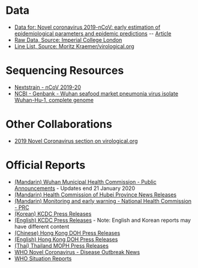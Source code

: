 # Data
* [Data for: Novel coronavirus 2019-nCoV: early estimation of epidemiological parameters and epidemic predictions](https://livelancsac-my.sharepoint.com/personal/readj2_lancaster_ac_uk/_layouts/15/onedrive.aspx?id=%2Fpersonal%2Freadj2%5Flancaster%5Fac%5Fuk%2FDocuments%2Fpublic%2F2019%2DnCoV%20early%20modelling%20paper&originalPath=aHR0cHM6Ly9saXZlbGFuY3NhYy1teS5zaGFyZXBvaW50LmNvbS86ZjovZy9wZXJzb25hbC9yZWFkajJfbGFuY2FzdGVyX2FjX3VrL0VyTU1QS1ZIaGExSG9DZXlqZHcxUTNFQmVYemlJd2czVW56Z0d4WHZ1X0ZrQnc_cnRpbWU9MTJ4czA5ZWcxMGc) -- [Article](https://www.medrxiv.org/content/10.1101/2020.01.23.20018549v1)
* [Raw Data, Source: Imperial College London](https://docs.google.com/spreadsheets/d/1jS24DjSPVWa4iuxuD4OAXrE3QeI8c9BC1hSlqr-NMiU/edit#gid=0)
* [Line List, Source: Moritz Kraemer/virological.org](https://docs.google.com/spreadsheets/d/1itaohdPiAeniCXNlntNztZ_oRvjh0HsGuJXUJWET008/edit#gid=0)

# Sequencing Resources
* [Nextstrain - nCoV 2019-20](https://nextstrain.org/ncov)
* [NCBI - Genbank - Wuhan seafood market pneumonia virus isolate Wuhan-Hu-1, complete genome](https://www.ncbi.nlm.nih.gov/nuccore/MN908947)

# Other Collaborations
* [2019 Novel Coronavirus section on virological.org](http://virological.org/c/novel-2019-coronavirus/33)

# Official Reports
* [(Mandarin) Wuhan Municipal Health Commission - Public Announcements](http://wjw.wuhan.gov.cn/front/web/list2nd/no/710) - Updates end 21 January 2020
* [(Mandarin) Health Commission of Hubei Province News Releases](http://wjw.hubei.gov.cn/fbjd/dtyw/)
* [(Mandarin) Monitoring and early warning - National Health Commission - PRC](http://www.nhc.gov.cn/yjb/s2907/new_list.shtml)
* [(Korean) KCDC Press Releases](https://www.cdc.go.kr/board/board.es?mid=a20501000000&bid=0015)
* [(English) KCDC Press Releases](https://www.cdc.go.kr/board/board.es?mid=a30402000000&bid=0030) - Note: English and Korean reports may have different content
* [(Chinese) Hong Kong DOH Press Releases](https://www.dh.gov.hk/tc_chi/press/press.html)
* [(English) Hong Kong DOH Press Releases](https://www.dh.gov.hk/english/press/press.html)
* [(Thai) Thailand MOPH Press Releases](https://pr.moph.go.th/?url=pr/index/2/02/1)
* [WHO Novel Coronavirus - Disease Outbreak News](https://www.who.int/csr/don/archive/disease/novel_coronavirus/en/)
* [WHO Situation Reports](https://www.who.int/emergencies/diseases/novel-coronavirus-2019/situation-reports)